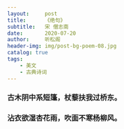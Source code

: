 ```yaml
---
layout:     post
title:      《绝句》
subtitle:   宋 僧志南
date:       2020-07-20
author:     听松阁
header-img: img/post-bg-poem-08.jpg
catalog: true
tags:
    - 美文
    - 古典诗词
---
```


### 古木阴中系短篷，杖藜扶我过桥东。
### 沾衣欲湿杏花雨，吹面不寒杨柳风。
